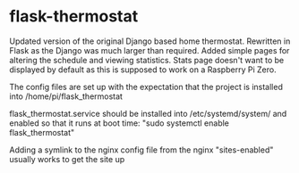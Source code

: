 # flask-thermostat

Updated version of the original Django based home thermostat.
Rewritten in Flask as the Django was much larger than required.
Added simple pages for altering the schedule and viewing statistics.
Stats page doesn't want to be displayed by default as this is supposed to work on a Raspberry Pi Zero.

The config files are set up with the expectation that the project is installed into /home/pi/flask_thermostat

flask_thermostat.service should be installed into /etc/systemd/system/ and enabled so that it runs at boot time: "sudo systemctl enable flask_thermostat"

Adding a symlink to the nginx config file from the nginx "sites-enabled" usually works to get the site up